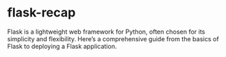 # flask-recap
Flask is a lightweight web framework for Python, often chosen for its simplicity and flexibility. Here’s a comprehensive guide from the basics of Flask to deploying a Flask application.
